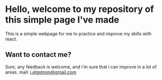 # Hello, welcome to my repository of this simple page I've made

This is a simple webpage for me to practice and improve my skills with react.

## Want to contact me?

Sure, any feedback is welcome, and i'm sure that i can improve in a lot of areas.
mail: i.elgstrom@gmail.com
